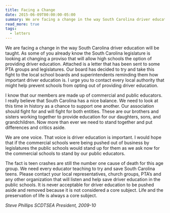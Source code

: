 ```yaml
---
title: Facing a Change
date: 2015-06-09T00:00:00-05:00
summary: We are facing a change in the way South Carolina driver education will be taught. As some of you already know the South Carolina legislature is looking at changing...
read_more: true
tags:
  - letters
---
```

We are facing a change in the way South Carolina driver education will be taught. As some of you already know the South Carolina legislature is looking at changing a proviso that will allow high schools the option of providing driver education. Attached is a letter that has been sent to some PTA groups and legislatures. Our board has decided to try and take this fight to the local school boards and superintendents reminding them how important driver education is. I urge you to contact every local authority that might help prevent schools from opting out of providing driver education.

I know that our members are made up of commercial and public educators. I really believe that South Carolina has a nice balance. We need to look at this time in history as a chance to support one another. Our association should fight for and will fight for both entities. These are our brothers and sisters working together to provide education for our daughters, sons, and grandchildren. Now more than ever we need to stand together and put differences and critics aside.

We are one voice. That voice is driver education is important. I would hope that if the commercial schools were being pushed out of business by legislatures the public schools would stand up for them as we ask now for the commercial schools to stand by our public educators.

The fact is teen crashes are still the number one cause of death for this age group. We need every educator teaching to try and save South Carolina teens. Please contact your local representatives, church groups, PTA’s and any other organization that will listen and help save driver education in the public schools. It is never acceptable for driver education to be pushed aside and removed because it is not considered a core subject. Life and the preservation of life is always a core subject.

*Steve Phillips*
*SCDTSEA President, 2009-10*
